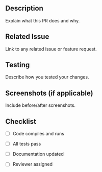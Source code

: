 ## Description
Explain what this PR does and why.

## Related Issue
Link to any related issue or feature request.

## Testing
Describe how you tested your changes.

## Screenshots (if applicable)
Include before/after screenshots.

## Checklist
- [ ] Code compiles and runs
- [ ] All tests pass
- [ ] Documentation updated
- [ ] Reviewer assigned


